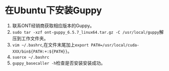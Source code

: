 # 在Ubuntu下安装Guppy
1. 联系ONT经销商获取相应版本的Guppy。
2. `sudo tar -xzf ont-guppy_6.5.7_linux64.tar.gz -C /usr/local/guppy`解压到工作文件夹。
3. `vim ~/.bashrc`,在文件末尾加上`export PATH=/usr/local/cuda-XXX/bin${PATH:+:${PATH}}`。
4. `suorce ~/.bashrc`
5. `guppy_basecaller -h`检查是否安装安装成功。
